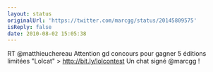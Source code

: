 ```yaml
---
layout: status
originalUrl: 'https://twitter.com/marcgg/status/20145809575'
isReply: false
date: 2010-08-02 15:05:38
---
```


RT @matthieuchereau Attention gd concours pour gagner 5 éditions limitées "Lolcat" &gt; http://bit.ly/lolcontest Un chat signé @marcgg !
